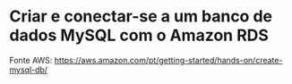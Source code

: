 # Criar e conectar-se a um banco de dados MySQL com o Amazon RDS

Fonte AWS: <https://aws.amazon.com/pt/getting-started/hands-on/create-mysql-db/>
